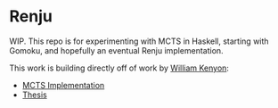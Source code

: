 # Renju

WIP. This repo is for experimenting with MCTS in Haskell, starting with Gomoku,
and hopefully an eventual Renju implementation.

This work is building directly off of work by [William Kenyon](https://github.com/wkenyon):
* [MCTS Implementation](https://github.com/wkenyon/mcts)
* [Thesis](https://github.com/wkenyon/partii-thesis)


